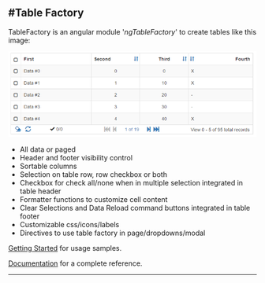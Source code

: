 ﻿
#Table Factory
------------------------------------------------------------------------
TableFactory is an angular module '*ngTableFactory*' to create tables like this image:

![TableFactory Sample](docs/images/table-whole.png)

- All data or paged
- Header and footer visibility control
- Sortable columns
- Selection on table row, row checkbox or both
- Checkbox for check all/none when in multiple selection integrated in table header
- Formatter functions to customize cell content
- Clear Selections and Data Reload command buttons integrated in table footer
- Customizable css/icons/labels
- Directives to use table factory in page/dropdowns/modal

[Getting Started](docs/getting-started.md) for usage samples.

[Documentation](docs/summary.md) for a complete reference.

------------------------------------------------------------------------

